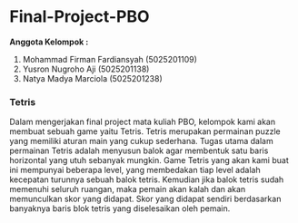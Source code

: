 # Final-Project-PBO

**Anggota Kelompok :**
1. Mohammad Firman Fardiansyah (5025201109)
2. Yusron Nugroho Aji (5025201138)
3. Natya Madya Marciola (5025201238)

### Tetris
Dalam mengerjakan final project mata kuliah PBO, kelompok kami akan membuat sebuah game yaitu Tetris. Tetris merupakan permainan puzzle yang memiliki aturan main yang cukup sederhana. Tugas utama dalam permainan Tetris adalah menyusun balok agar membentuk satu baris horizontal yang utuh sebanyak mungkin. Game Tetris yang akan kami buat ini mempunyai beberapa level, yang membedakan tiap level adalah kecepatan turunnya sebuah balok tetris. Kemudian jika balok tetris sudah memenuhi seluruh ruangan, maka pemain akan kalah dan akan memunculkan skor yang didapat. Skor yang didapat sendiri berdasarkan banyaknya baris blok tetris yang diselesaikan oleh pemain.
